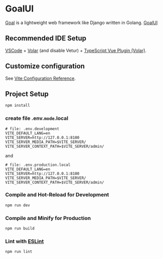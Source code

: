 # GoalUI
[Goal](https://github.com/huoyijie/Goal) is a lightweight web framework like Django written in Golang.
[GoalUI](https://github.com/huoyijie/GoalUI)

## Recommended IDE Setup

[VSCode](https://code.visualstudio.com/) + [Volar](https://marketplace.visualstudio.com/items?itemName=Vue.volar) (and disable Vetur) + [TypeScript Vue Plugin (Volar)](https://marketplace.visualstudio.com/items?itemName=Vue.vscode-typescript-vue-plugin).

## Customize configuration

See [Vite Configuration Reference](https://vitejs.dev/config/).

## Project Setup

```sh
npm install
```

### create file .env.`mode`.local

```
# file: .env.development
VITE_DEFAULT_LANG=en
VITE_SERVER=http://127.0.0.1:8100
VITE_SERVER_MEDIA_PATH=$VITE_SERVER/
VITE_SERVER_CONTEXT_PATH=$VITE_SERVER/admin/
```

and

```
# file: .env.production.local
VITE_DEFAULT_LANG=en
VITE_SERVER=http://127.0.0.1:8100
VITE_SERVER_MEDIA_PATH=$VITE_SERVER/
VITE_SERVER_CONTEXT_PATH=$VITE_SERVER/admin/
```

### Compile and Hot-Reload for Development

```sh
npm run dev
```

### Compile and Minify for Production

```sh
npm run build
```

### Lint with [ESLint](https://eslint.org/)

```sh
npm run lint
```